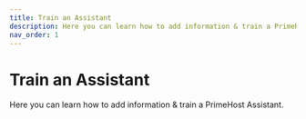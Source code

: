 ```yaml
---
title: Train an Assistant
description: Here you can learn how to add information & train a PrimeHost Assistant.
nav_order: 1
---
```

# **Train an Assistant**

Here you can learn how to add information & train a PrimeHost Assistant.